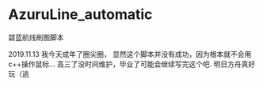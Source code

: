 # AzuruLine_automatic
碧蓝航线刷图脚本

2019.11.13
  我今天成年了圈尖圈，
  显然这个脚本并没有成功，因为根本就不会用c++操作鼠标...
  高三了没时间维护，毕业了可能会继续写完这个吧.
  明日方舟真好玩（逃
